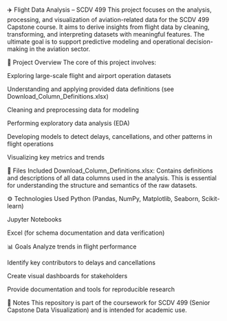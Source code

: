 ✈️ Flight Data Analysis – SCDV 499
This project focuses on the analysis, processing, and visualization of aviation-related data for the SCDV 499 Capstone course. It aims to derive insights from flight data by cleaning, transforming, and interpreting datasets with meaningful features. The ultimate goal is to support predictive modeling and operational decision-making in the aviation sector.

📁 Project Overview
The core of this project involves:

Exploring large-scale flight and airport operation datasets

Understanding and applying provided data definitions (see Download_Column_Definitions.xlsx)

Cleaning and preprocessing data for modeling

Performing exploratory data analysis (EDA)

Developing models to detect delays, cancellations, and other patterns in flight operations

Visualizing key metrics and trends

🧾 Files Included
Download_Column_Definitions.xlsx: Contains definitions and descriptions of all data columns used in the analysis. This is essential for understanding the structure and semantics of the raw datasets.

⚙️ Technologies Used
Python (Pandas, NumPy, Matplotlib, Seaborn, Scikit-learn)

Jupyter Notebooks

Excel (for schema documentation and data verification)

📊 Goals
Analyze trends in flight performance

Identify key contributors to delays and cancellations

Create visual dashboards for stakeholders

Provide documentation and tools for reproducible research

📌 Notes
This repository is part of the coursework for SCDV 499 (Senior Capstone Data Visualization) and is intended for academic use.